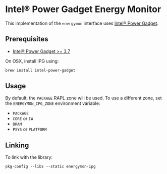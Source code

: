 # Intel&reg; Power Gadget Energy Monitor

This implementation of the `energymon` interface uses [Intel&reg; Power Gadget](https://www.intel.com/content/www/us/en/developer/articles/tool/power-gadget.html).


## Prerequisites

* [Intel&reg; Power Gadget >= 3.7](https://www.intel.com/content/www/us/en/developer/articles/tool/power-gadget.html)

On OSX, install IPG using:
```sh
brew install intel-power-gadget
```


## Usage

By default, the `PACKAGE` RAPL zone will be used.
To use a different zone, set the `ENERGYMON_IPG_ZONE` environment variable:

* `PACKAGE`
* `CORE` or `IA`
* `DRAM`
* `PSYS` or `PLATFORM`


## Linking

To link with the library:

```
pkg-config --libs --static energymon-ipg
```
